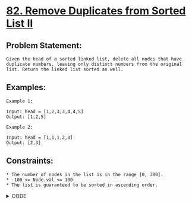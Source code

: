# [82. Remove Duplicates from Sorted List II](https://leetcode.com/problems/remove-duplicates-from-sorted-list-ii/)

## Problem Statement:

```
Given the head of a sorted linked list, delete all nodes that have duplicate numbers, leaving only distinct numbers from the original list. Return the linked list sorted as well.
```

## Examples:

```
Example 1:

Input: head = [1,2,3,3,4,4,5]
Output: [1,2,5]

Example 2:

Input: head = [1,1,1,2,3]
Output: [2,3]
```

## Constraints:

```
* The number of nodes in the list is in the range [0, 300].
* -100 <= Node.val <= 100
* The list is guaranteed to be sorted in ascending order.
```


<details>
  <summary> CODE </summary>
  
  ```cpp

/**
 * Definition for singly-linked list.
 * struct ListNode {
 *     int val;
 *     ListNode *next;
 *     ListNode() : val(0), next(nullptr) {}
 *     ListNode(int x) : val(x), next(nullptr) {}
 *     ListNode(int x, ListNode *next) : val(x), next(next) {}
 * };
 */
class Solution {
public:
    ListNode* deleteDuplicates(ListNode* head) {
        ListNode* ans = new ListNode(200);
        ListNode* cur = ans;
        ListNode* prev = cur;
        bool flag = 0;
        
        while(head) {
            if(head -> val != cur -> val) {
                if(flag){
                    cur = prev;
                }
                cur -> next = head;
                prev = cur;
                cur = cur -> next;
                flag = 0;
            }
            else{
                flag = 1;
            }
            head = head -> next;
        }
        if(flag) cur = prev;
        cur -> next = NULL;
        return (ans -> next);
    }
};
  
  ```
  
</details>